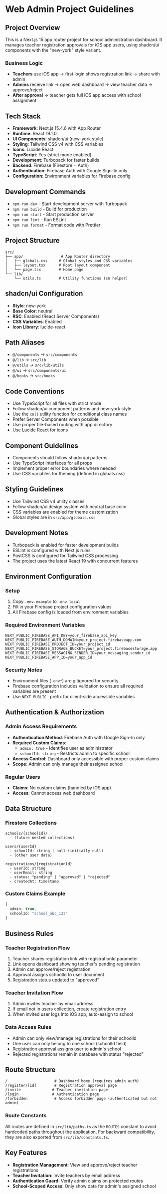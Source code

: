 # Web Admin Project Guidelines

## Project Overview

This is a Next.js 15 app router project for school administration dashboard. It manages teacher registration approvals for iOS app users, using shadcn/ui components with the "new-york" style variant.

### Business Logic

- **Teachers** use iOS app → first login shows registration link → share with admin
- **Admins** receive link → open web dashboard → view teacher data → approve/reject
- **After approval** → teacher gets full iOS app access with school assignment

## Tech Stack

- **Framework**: Next.js 15.4.6 with App Router
- **Runtime**: React 19.1.0
- **UI Components**: shadcn/ui (new-york style)
- **Styling**: Tailwind CSS v4 with CSS variables
- **Icons**: Lucide React
- **TypeScript**: Yes (strict mode enabled)
- **Development**: Turbopack for faster builds
- **Backend**: Firebase (Firestore + Auth)
- **Authentication**: Firebase Auth with Google Sign-In only
- **Configuration**: Environment variables for Firebase config

## Development Commands

- `npm run dev` - Start development server with Turbopack
- `npm run build` - Build for production
- `npm run start` - Start production server
- `npm run lint` - Run ESLint
- `npm run format` - Format code with Prettier

## Project Structure

```
src/
├── app/                 # App Router directory
│   ├── globals.css     # Global styles and CSS variables
│   ├── layout.tsx      # Root layout component
│   └── page.tsx        # Home page
└── lib/
    └── utils.ts        # Utility functions (cn helper)
```

## shadcn/ui Configuration

- **Style**: new-york
- **Base Color**: neutral
- **RSC**: Enabled (React Server Components)
- **CSS Variables**: Enabled
- **Icon Library**: lucide-react

## Path Aliases

- `@/components` → `src/components`
- `@/lib` → `src/lib`
- `@/utils` → `src/lib/utils`
- `@/ui` → `src/components/ui`
- `@/hooks` → `src/hooks`

## Code Conventions

- Use TypeScript for all files with strict mode
- Follow shadcn/ui component patterns and new-york style
- Use the `cn()` utility function for conditional class names
- Prefer Server Components when possible
- Use proper file-based routing with app directory
- Use Lucide React for icons

## Component Guidelines

- Components should follow shadcn/ui patterns
- Use TypeScript interfaces for all props
- Implement proper error boundaries where needed
- Use CSS variables for theming (defined in globals.css)

## Styling Guidelines

- Use Tailwind CSS v4 utility classes
- Follow shadcn/ui design system with neutral base color
- CSS variables are enabled for theme customization
- Global styles are in `src/app/globals.css`

## Development Notes

- Turbopack is enabled for faster development builds
- ESLint is configured with Next.js rules
- PostCSS is configured for Tailwind CSS processing
- The project uses the latest React 19 with concurrent features

## Environment Configuration

### Setup
1. Copy `.env.example` to `.env.local`
2. Fill in your Firebase project configuration values
3. All Firebase config is loaded from environment variables

### Required Environment Variables
```
NEXT_PUBLIC_FIREBASE_API_KEY=your_firebase_api_key
NEXT_PUBLIC_FIREBASE_AUTH_DOMAIN=your_project.firebaseapp.com
NEXT_PUBLIC_FIREBASE_PROJECT_ID=your_project_id
NEXT_PUBLIC_FIREBASE_STORAGE_BUCKET=your_project.firebasestorage.app
NEXT_PUBLIC_FIREBASE_MESSAGING_SENDER_ID=your_messaging_sender_id
NEXT_PUBLIC_FIREBASE_APP_ID=your_app_id
```

### Security Notes
- Environment files (`.env*`) are gitignored for security
- Firebase configuration includes validation to ensure all required variables are present
- Use `NEXT_PUBLIC_` prefix for client-side accessible variables

## Authentication & Authorization

### Admin Access Requirements

- **Authentication Method**: Firebase Auth with Google Sign-In only
- **Required Custom Claims**:
  - `admin: true` - Identifies user as administrator
  - `schoolId: string` - Restricts admin to specific school
- **Access Control**: Dashboard only accessible with proper custom claims
- **Scope**: Admin can only manage their assigned school

### Regular Users

- **Claims**: No custom claims (handled by iOS app)
- **Access**: Cannot access web dashboard

## Data Structure

### Firestore Collections

```
schools/{schoolId}/
  - (future nested collections)

users/{userId}
  - schoolId: string | null (initially null)
  - (other user data)

registrations/{registrationId}
  - userId: string
  - userEmail: string
  - status: "pending" | "approved" | "rejected"
  - createdAt: timestamp
```

### Custom Claims Example

```typescript
{
  admin: true,
  schoolId: "school_abc_123"
}
```

## Business Rules

### Teacher Registration Flow

1. Teacher shares registration link with registrationId parameter
2. Link opens dashboard showing teacher's pending registration
3. Admin can approve/reject registration
4. Approval assigns schoolId to user document
5. Registration status updated to "approved"

### Teacher Invitation Flow

1. Admin invites teacher by email address
2. If email not in users collection, create registration entry
3. When invited user logs into iOS app, auto-assign to school

### Data Access Rules

- Admin can only view/manage registrations for their schoolId
- One user can only belong to one school (schoolId field)
- Registration approval assigns user to admin's school
- Rejected registrations remain in database with status "rejected"

## Route Structure

```
/                     # Dashboard home (requires admin auth)
/register/[id]        # Registration approval page
/invite              # Teacher invitation page
/login               # Authentication page
/forbidden            # Access forbidden page (authenticated but not admin)
```

### Route Constants

All routes are defined in `src/lib/paths.ts` as the `ROUTES` constant to avoid hardcoded paths throughout the application. For backward compatibility, they are also exported from `src/lib/constants.ts`.

## Key Features

- **Registration Management**: View and approve/reject teacher registrations
- **Teacher Invitation**: Invite teachers by email address
- **Authentication Guard**: Verify admin claims on protected routes
- **School-Scoped Access**: Only show data for admin's assigned school
